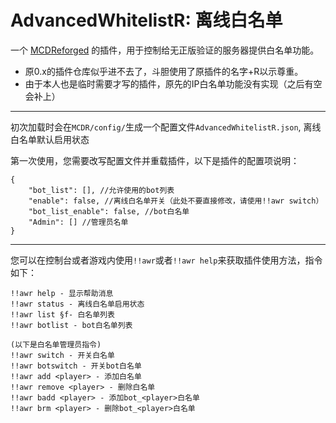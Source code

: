 # AdvancedWhitelistR: 离线白名单

一个 [MCDReforged](https://github.com/Fallen-Breath/MCDReforged) 的插件，用于控制给无正版验证的服务器提供白名单功能。

* 原0.x的插件仓库似乎进不去了，斗胆使用了原插件的名字+R以示尊重。
* 由于本人也是临时需要才写的插件，原先的IP白名单功能没有实现（之后有空会补上）

--------

初次加载时会在`MCDR/config/`生成一个配置文件`AdvancedWhitelistR.json`, 离线白名单默认启用状态

第一次使用，您需要改写配置文件并重载插件，以下是插件的配置项说明：

```json5
{
    "bot_list": [], //允许使用的bot列表
    "enable": false, //离线白名单开关（此处不要直接修改，请使用!!awr switch）
    "bot_list_enable": false, //bot白名单
    "Admin": [] //管理员名单
}
```

--------

您可以在控制台或者游戏内使用`!!awr`或者`!!awr help`来获取插件使用方法，指令如下：

```
!!awr help - 显示帮助消息
!!awr status - 离线白名单启用状态
!!awr list §f- 白名单列表
!!awr botlist - bot白名单列表

(以下是白名单管理员指令)
!!awr switch - 开关白名单
!!awr botswitch - 开关bot白名单
!!awr add <player> - 添加白名单
!!awr remove <player> - 删除白名单
!!awr badd <player> - 添加bot_<player>白名单
!!awr brm <player> - 删除bot_<player>白名单
```